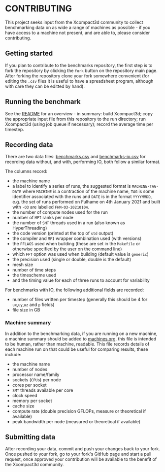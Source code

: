 # CONTRIBUTING

This project seeks input from the Xcompact3d community to collect benchmarking data on as wide a
range of machines as possible - if you have access to a machine not present, and are able to, please
consider contributing.

## Getting started

If you plan to contribute to the benchmarks repository, the first step is to fork the repository by
clicking the `fork` button on the repository main page.
After forking the repository clone your fork somewhere convenient (for editing the `.csv` files it
is useful to have a spreadsheet program, although with care they can be editted by hand).

## Running the benchmark

See the [README](./README.md) for an overview - in summary: build Xcompact3d; copy the appropriate
input file from this repository to the run directory; run Xcompact3d (using job queue if necessary);
record the average time per timestep.

## Recording data

There are two data files: [benchmarks.csv](./benchmarks.csv) and
[benchmarks-io.csv](./benchmarks-io.csv) for recording data without, and with, performing IO, both
follow a similar format.

The columns record:
- the machine name
- a label to identify a series of runs, the suggested format is `MACHINE-TAG-DATE` where `MACHINE`
  is a contraction of the machine name, `TAG` is some identifier associated with the runs and `DATE`
  is in the format `YYYYMMDD`, e.g. the set of runs performed on Fulhame on 4th January 2021 and
  built with `-O3` are labelled `FHM-O3-20210104`.
- the number of compute nodes used for the run
- number of `MPI` ranks per node
- the number of `SMT` threads used in a run (also known as HyperThreading)
- the code version (printed at the top of `std` output)
- the compiler and `MPI` wrapper combination used (with versions)
- the `FFLAGS` used when building (these are set in the `Makefile` or otherwise specified by the
  user on the command line)
- which `FFT` option was used when building (default value is `generic`)
- the precision used (single or double, double is the default)
- mesh size
- number of time steps
- the timescheme used
- and the timing value for each of three runs to account for variability

For benchmarks with IO, the following additional fields are recorded:
- number of files written per timestep (generally this should be 4 for `ux`,`uy`,`uz` and `p`
  fields)
- file size in GB

### Machine summary

In addition to the benchmarking data, if you are running on a new machine, a machine summary should
be added to [machines.org](./machines.org), this file is intended to be human, rather than machine,
readable.
This file records details of each machine run on that could be useful for comparing results, these
include:
- the machine name
- number of nodes
- processor name/family
- sockets (`CPU`s) per node
- cores per socket
- `SMT` threads available per core
- clock speed
- memory per socket
- cache size
- compute rate (double precision GFLOPs, measure or theoretical if available)
- peak bandwidth per node (measured or theoretical if available)

## Submitting data

After recording your data, commit and push your changes back to your fork.
Once pushed to your fork, go to your fork's GitHub page and start a pull request, once approved your
contribution will be available to the benefit of the Xcompact3d community.
